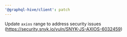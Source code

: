 ```yaml
---
'@graphql-hive/client': patch
---
```


Update `axios` range to address security issues (https://security.snyk.io/vuln/SNYK-JS-AXIOS-6032459)
